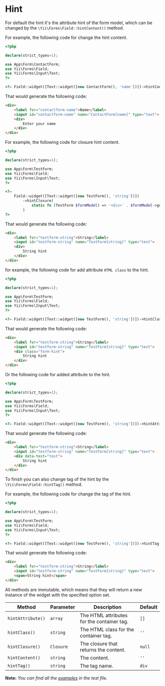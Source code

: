 # Hint

For default the hint it's the attribute hint of the form model, which can be changed by the `\Yii\Forms\Field::hintContent()` method.

For example, the following code for change the hint content.

```php
<?php

declare(strict_types=1);

use App\Form\ContactForm;
use Yii\Forms\Field;
use Yii\Forms\Input\Text;
?>

<?= Field::widget([Text::widget([new ContactForm(), 'name'])])->hintContent('Enter your name') ?>
```

That would generate the following code:

```html
<div>
    <label for="contactform-name">Name</label>
    <input id="contactform-name" name="ContactForm[name]" type="text">
    <div>
        Enter your name
    </div>
</div>
```

For example, the following code for closure hint content.

```php
<?php

declare(strict_types=1);

use App\Form\TestForm;
use Yii\Forms\Field;
use Yii\Forms\Input\Text;
?>

<?=            
    Field::widget([Text::widget([new TestForm(), 'string'])])
        ->hintClosure(
            static fn (TestForm $formModel) => '<div>' . $formModel->getHint('string') . '</div>'
        )
?>
```

That would generate the following code:

```html
<div>
    <label for="testform-string">String</label>
    <input id="testform-string" name="TestForm[string]" type="text">
    <div>
        String hint
    </div>
</div>
```

for example, the following code for add attribute `HTML class` to the hint.

```php
<?php

declare(strict_types=1);

use App\Form\TestForm;
use Yii\Forms\Field;
use Yii\Forms\Input\Text;
?>

<?= Field::widget([Text::widget([new TestForm(), 'string'])])->hintClass('form-hint') ?>
```

That would generate the following code:

```html
<div>
    <label for="testform-string">String</label>
    <input id="testform-string" name="TestForm[string]" type="text">
    <div class="form-hint">
        String hint
    </div>
</div>
```

Or the following code for added attribute to the hint.

```php
<?php

declare(strict_types=1);

use App\Form\TestForm;
use Yii\Forms\Field;
use Yii\Forms\Input\Text;
?>

<?= Field::widget([Text::widget([new TestForm(), 'string'])])->hintAttributes(['data-test' => 'test']) ?>
```

That would generate the following code:

```html
<div>
    <label for="testform-string">String</label>
    <input id="testform-string" name="TestForm[string]" type="text">
    <div data-test="test">
        String hint
    </div>
</div>
```

To finish you can also change tag of the hint by the `\Yii\Forms\Field::hintTag()` method.

For example, the following code for change the tag of the hint.

```php
<?php

declare(strict_types=1);

use App\Form\TestForm;
use Yii\Forms\Field;
use Yii\Forms\Input\Text;
?>

<?= Field::widget([Text::widget([new TestForm(), 'string'])])->hintTag('span') ?>
```

That would generate the following code:

```html
<div>
    <label for="testform-string">String</label>
    <input id="testform-string" name="TestForm[string]" type="text">
    <span>String hint</span>
</div>
```

All methods are immutable, which means that they will return a new instance of the widget with the specified option set.

| Method              | Parameter     | Description                                  | Default    |
|---------------------|---------------|----------------------------------------------|------------|
| `hintAttribute()`   | `array`       | The HTML attributes for the container tag.   | `[]`       |
| `hintClass()`       | `string`      | The HTML class for the container tag.        | `''`       |
| `hintClosure()`     | `Closure`     | The closure that returns the content.        | `null`     |
| `hintContent()`     | `string`      | The content.                                 | `''`       |	
| `hintTag()`         | `string`      | The tag name.                                | `div`      |

**Note:** *You can find all the [examples](/tests/Doc/HintDocTest.php) in the test file.*

